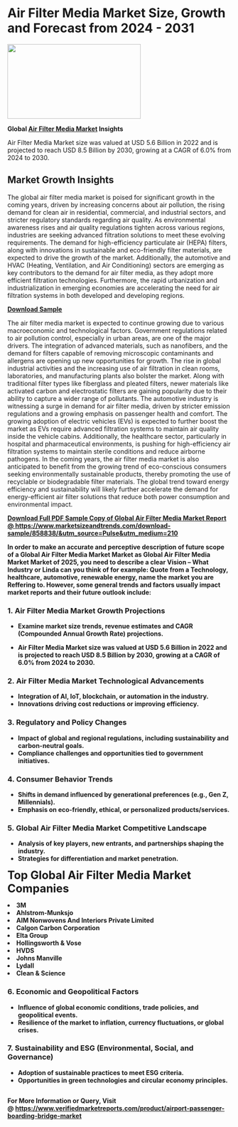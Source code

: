 <H1>Air Filter Media Market Size, Growth and Forecast from 2024 - 2031</H1><img class="aligncenter size-medium wp-image-584254" src="https://thirdeyenews.in/wp-content/uploads/2024/09/Global-Market-Research-300x168.jpeg" alt="" width="300" height="168" /><p><strong>Global&nbsp;<a href="https://www.marketsizeandtrends.com/download-sample/858838/&amp;utm_source=Pulse&amp;utm_medium=210">Air Filter Media Market</a> Insights</strong></p><p>Air Filter Media Market size was valued at USD 5.6 Billion in 2022 and is projected to reach USD 8.5 Billion by 2030, growing at a CAGR of 6.0% from 2024 to 2030.</p><p><h2>Market Growth Insights</h2> <p>The global air filter media market is poised for significant growth in the coming years, driven by increasing concerns about air pollution, the rising demand for clean air in residential, commercial, and industrial sectors, and stricter regulatory standards regarding air quality. As environmental awareness rises and air quality regulations tighten across various regions, industries are seeking advanced filtration solutions to meet these evolving requirements. The demand for high-efficiency particulate air (HEPA) filters, along with innovations in sustainable and eco-friendly filter materials, are expected to drive the growth of the market. Additionally, the automotive and HVAC (Heating, Ventilation, and Air Conditioning) sectors are emerging as key contributors to the demand for air filter media, as they adopt more efficient filtration technologies. Furthermore, the rapid urbanization and industrialization in emerging economies are accelerating the need for air filtration systems in both developed and developing regions.</p> <p><strong><a href="#">Download Sample</a></strong></p> <p>The air filter media market is expected to continue growing due to various macroeconomic and technological factors. Government regulations related to air pollution control, especially in urban areas, are one of the major drivers. The integration of advanced materials, such as nanofibers, and the demand for filters capable of removing microscopic contaminants and allergens are opening up new opportunities for growth. The rise in global industrial activities and the increasing use of air filtration in clean rooms, laboratories, and manufacturing plants also bolster the market. Along with traditional filter types like fiberglass and pleated filters, newer materials like activated carbon and electrostatic filters are gaining popularity due to their ability to capture a wider range of pollutants. The automotive industry is witnessing a surge in demand for air filter media, driven by stricter emission regulations and a growing emphasis on passenger health and comfort. The growing adoption of electric vehicles (EVs) is expected to further boost the market as EVs require advanced filtration systems to maintain air quality inside the vehicle cabins. Additionally, the healthcare sector, particularly in hospital and pharmaceutical environments, is pushing for high-efficiency air filtration systems to maintain sterile conditions and reduce airborne pathogens. In the coming years, the air filter media market is also anticipated to benefit from the growing trend of eco-conscious consumers seeking environmentally sustainable products, thereby promoting the use of recyclable or biodegradable filter materials. The global trend toward energy efficiency and sustainability will likely further accelerate the demand for energy-efficient air filter solutions that reduce both power consumption and environmental impact. <p><strong><a href="#"></p><p><span class=""><strong>Download Full PDF Sample Copy of Global Air Filter Media Market Report</strong> @ <a href="https://www.marketsizeandtrends.com/download-sample/858838/&amp;utm_source=Pulse&amp;utm_medium=210" target="_blank">https://www.marketsizeandtrends.com/download-sample/858838/&amp;utm_source=Pulse&amp;utm_medium=210</a></span></p><p>In order to make an accurate and perceptive description of future scope of a Global&nbsp;Air Filter Media Market Market as Global&nbsp;Air Filter Media Market Market of 2025, you need to describe a clear Vision &ndash; What Industry or Linda can you think of for example: Quote from a Technology, healthcare, automotive, renewable energy, name the market you are Reffering to. However, some general trends and factors usually impact market reports and their future outlook include:</p><h3>1.&nbsp;<strong>Air Filter Media Market Growth Projections</strong></h3><ul><li>Examine market size trends, revenue estimates and CAGR (Compounded Annual Growth Rate) projections.</li><li><p>Air Filter Media Market size was valued at USD 5.6 Billion in 2022 and is projected to reach USD 8.5 Billion by 2030, growing at a CAGR of 6.0% from 2024 to 2030.</p></li></ul><h3>2.&nbsp;<strong>Air Filter Media Market Technological Advancements</strong></h3><ul><li>Integration of AI, IoT, blockchain, or automation in the industry.</li><li>Innovations driving cost reductions or improving efficiency.</li></ul><h3>3.&nbsp;<strong>Regulatory and Policy Changes</strong></h3><ul><li>Impact of global and regional regulations, including sustainability and carbon-neutral goals.</li><li>Compliance challenges and opportunities tied to government initiatives.</li></ul><h3>4.&nbsp;<strong>Consumer Behavior Trends</strong></h3><ul><li>Shifts in demand influenced by generational preferences (e.g., Gen Z, Millennials).</li><li>Emphasis on eco-friendly, ethical, or personalized products/services.</li></ul><h3>5.&nbsp;<strong>Global Air Filter Media Market Competitive Landscape</strong></h3><ul><li>Analysis of key players, new entrants, and partnerships shaping the industry.</li><li>Strategies for differentiation and market penetration.</li></ul><p data-pm-slice="1 1 []"><span style="color: inherit; font-family: inherit; font-size: 25px;">Top Global Air Filter Media Market Companies</span></p><div class="" data-test-id=""><p><li>3M</li><li> Ahlstrom-Munksjo</li><li> AIM Nonwovens And Interiors Private Limited</li><li> Calgon Carbon Corporation</li><li> Elta Group</li><li> Hollingsworth & Vose</li><li> HVDS</li><li> Johns Manville</li><li> Lydall</li><li> Clean & Science</li></p></div><h3>6.&nbsp;<strong>Economic and Geopolitical Factors</strong></h3><ul><li>Influence of global economic conditions, trade policies, and geopolitical events.</li><li>Resilience of the market to inflation, currency fluctuations, or global crises.</li></ul><h3>7.&nbsp;<strong>Sustainability and ESG (Environmental, Social, and Governance)</strong></h3><ul><li>Adoption of sustainable practices to meet ESG criteria.</li><li>Opportunities in green technologies and circular economy principles.</li></ul><h2><strong style="font-size: 14px;">For More Information or Query, Visit @&nbsp;</strong><a style="background-color: #ffffff; font-size: 14px;" href="https://www.marketsizeandtrends.com/report/air-filter-media-market/" target="_blank">https://www.verifiedmarketreports.com/product/airport-passenger-boarding-bridge-market</a></h2>
